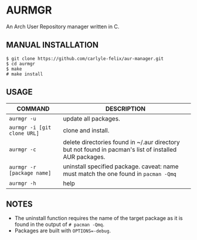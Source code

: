# AURMGR

An Arch User Repository manager written in C.

## MANUAL INSTALLATION

```
$ git clone https://github.com/carlyle-felix/aur-manager.git
$ cd aurmgr
$ make
# make install
```

## USAGE

| COMMAND | DESCRIPTION |
| ------- | ----------- |
|`aurmgr -u` | update all packages. |
|`aurmgr -i [git clone URL]` | clone and install. |
| `aurmgr -c` | delete directories found in ~/.aur directory but not found in pacman's list of installed AUR packages. |
| `aurmgr -r [package name]` | uninstall specified package. caveat: name must match the one found in `pacman -Qmq` |
| `aurmgr -h` | help |

## NOTES

- The uninstall function requires the name of the target package as it is found in the output of `# pacman -Qmq`.
- Packages are built with `OPTIONS=-debug`.